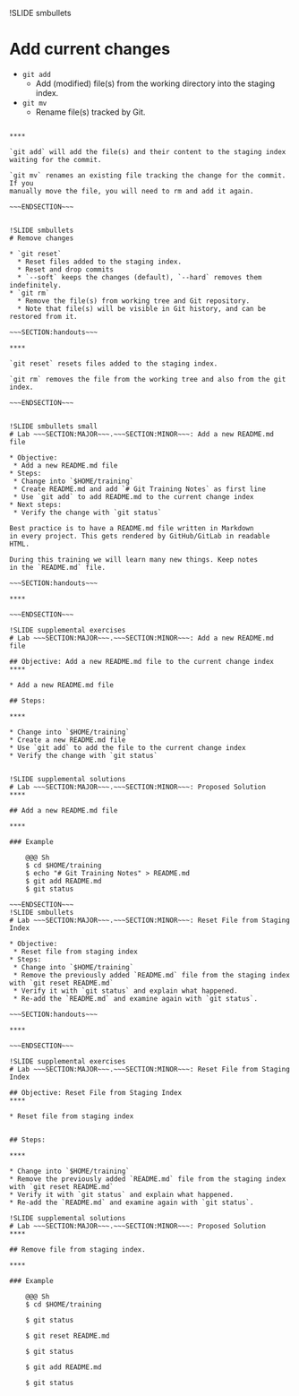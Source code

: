 !SLIDE smbullets
# Add current changes

* `git add`
  * Add (modified) file(s) from the working directory into the staging index.
* `git mv`
  * Rename file(s) tracked by Git.

~~~SECTION:handouts~~~

****

`git add` will add the file(s) and their content to the staging index
waiting for the commit.

`git mv` renames an existing file tracking the change for the commit. If you
manually move the file, you will need to rm and add it again.

~~~ENDSECTION~~~


!SLIDE smbullets
# Remove changes

* `git reset`
  * Reset files added to the staging index.
  * Reset and drop commits
  * `--soft` keeps the changes (default), `--hard` removes them indefinitely.
* `git rm`
  * Remove the file(s) from working tree and Git repository.
  * Note that file(s) will be visible in Git history, and can be restored from it.

~~~SECTION:handouts~~~

****

`git reset` resets files added to the staging index.

`git rm` removes the file from the working tree and also from the git index.

~~~ENDSECTION~~~


!SLIDE smbullets small
# Lab ~~~SECTION:MAJOR~~~.~~~SECTION:MINOR~~~: Add a new README.md file

* Objective:
 * Add a new README.md file
* Steps:
 * Change into `$HOME/training`
 * Create README.md and add `# Git Training Notes` as first line
 * Use `git add` to add README.md to the current change index
* Next steps:
 * Verify the change with `git status`

Best practice is to have a README.md file written in Markdown
in every project. This gets rendered by GitHub/GitLab in readable HTML.

During this training we will learn many new things. Keep notes
in the `README.md` file.

~~~SECTION:handouts~~~

****

~~~ENDSECTION~~~

!SLIDE supplemental exercises
# Lab ~~~SECTION:MAJOR~~~.~~~SECTION:MINOR~~~: Add a new README.md file

## Objective: Add a new README.md file to the current change index
****

* Add a new README.md file

## Steps:

****

* Change into `$HOME/training`
* Create a new README.md file
* Use `git add` to add the file to the current change index
* Verify the change with `git status`


!SLIDE supplemental solutions
# Lab ~~~SECTION:MAJOR~~~.~~~SECTION:MINOR~~~: Proposed Solution
****

## Add a new README.md file

****

### Example

    @@@ Sh
    $ cd $HOME/training
    $ echo "# Git Training Notes" > README.md
    $ git add README.md
    $ git status

~~~ENDSECTION~~~
!SLIDE smbullets
# Lab ~~~SECTION:MAJOR~~~.~~~SECTION:MINOR~~~: Reset File from Staging Index

* Objective:
 * Reset file from staging index
* Steps:
 * Change into `$HOME/training`
 * Remove the previously added `README.md` file from the staging index with `git reset README.md`
 * Verify it with `git status` and explain what happened.
 * Re-add the `README.md` and examine again with `git status`.

~~~SECTION:handouts~~~

****

~~~ENDSECTION~~~

!SLIDE supplemental exercises
# Lab ~~~SECTION:MAJOR~~~.~~~SECTION:MINOR~~~: Reset File from Staging Index

## Objective: Reset File from Staging Index
****

* Reset file from staging index


## Steps:

****

* Change into `$HOME/training`
* Remove the previously added `README.md` file from the staging index with `git reset README.md`
* Verify it with `git status` and explain what happened.
* Re-add the `README.md` and examine again with `git status`.

!SLIDE supplemental solutions
# Lab ~~~SECTION:MAJOR~~~.~~~SECTION:MINOR~~~: Proposed Solution
****

## Remove file from staging index.

****

### Example

    @@@ Sh
    $ cd $HOME/training

    $ git status

    $ git reset README.md

    $ git status

    $ git add README.md

    $ git status

